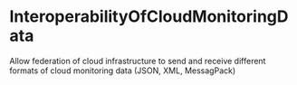 # InteroperabilityOfCloudMonitoringData
Allow federation of cloud infrastructure to send and receive different formats of cloud monitoring data (JSON, XML, MessagPack)
